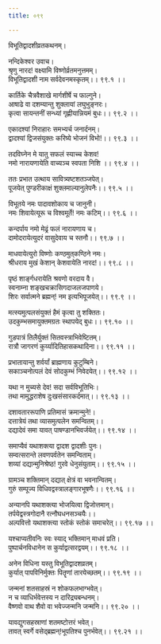 ```yaml
---
title: ०९९

---
```

विभूतिद्वादशीव्रतकथनम्।  
  
नन्दिकेश्वर उवाच।  
श्रृणु नारद! वक्ष्यामि विष्णोर्व्रतमनुत्तमम्।  
विभूतिद्वादशी नाम सर्वदेवनमस्कृतम्।। ९९.१ ।।  
  
कार्तिके चैत्रवैशाखे मार्गशीर्षे च फाल्गुने।  
आषाढे वा दशम्यान्तु शुक्लायां लघुभुङ्नरः।  
कृत्वा सायन्तनीं सन्ध्यां गृह्णीयान्नियमं बुधः।। ९९.२ ।।  
  
एकादश्यां निराहारः समभ्यर्च जनार्दनम्।  
द्वादश्यां द्विजसंयुक्तः करिष्ये भोजनं विभो!।। ९९.३ ।।  
  
तदविघ्नेन मे यातु सफलं स्याच्च केशव!  
नमो नारायणायेति वाच्यञ्च स्वपता निशि ।। ९९.४ ।।  
  
ततः प्रभात उत्थाय सावित्र्यष्टशतञ्जपेत्।  
पूजयेत् पुण्डरीकाक्षं शुक्लमाल्यानुलेपनैः।। ९९.५ ।।  
  
विभूतये नमः पादावशोकाय च जानुनी।  
नमः शिवायेत्यूरू च विश्वमूर्ते! नमः कटिम्।। ९९.६ ।।  
  
कन्दर्पाय नमो मेढ्रं फलं नारायणाय च।  
दामोदरायेत्युदरं वासुदेवाय च स्तनौ।। ९९.७ ।।  
  
माधवायेत्युरो विष्णोः कण्ठमुत्‌कण्ठिने नमः।  
श्रीधराय मुखं केशान् केशवायेति नारद!।। ९९.८ ।।  
  
पृष्ठं शार्ङ्गधरायेति श्रवणो वरदाय वै।  
स्वनाम्ना शङ्खचक्रासिगदाजलजपाणये।  
शिरः सर्वात्मने ब्रह्मन्! नम इत्यभिपूजयेत्।। ९९.९ ।।  
  
मत्स्यमुत्पलसंयुक्तं हैमं कृत्वा तु शक्तितः।  
उदकुम्भसमायुक्तमग्रतः स्थापयेद् बुधः।। ९९.१० ।।  
  
गुडपात्रं तिलैर्युक्तं सितवस्त्राभिवेष्टितम्।  
रात्रौ जागरणं कुर्य्यादितिहासकथादिना।। ९९.११ ।।  
  
प्रभातायान्तु शर्वर्यां ब्राह्मणाय कुटुम्बिने।  
सकाञ्चनोत्पलं देवं सोदकुम्भं निवेदयेत्।। ९९.१२ ।।  
  
यथा न मुच्यसे देव! सदा सर्वविभूतिभिः।  
तथा मामुद्धराशेष दुःखसंसारकर्दमात्।। ९९.१३ ।।  
  
दशावताररूपाणि प्रतिमासं क्रमान्मुने!।  
दत्तात्रेयं तथा व्यासमुत्पलेन समन्वितम्।।  
दद्यादेवं समा यावत्‌ पाषण्डानभिवर्जयेत्।। ९९.१४ ।।  
  
समाप्यैवं यथाशक्त्या द्वादश द्वादशीः पुनः।  
सम्वत्सरान्ते लवणपर्वतेन समन्विताम्।  
शय्यां दद्यान्मुनिश्रेष्ठ! गुरवे धेनुसंयुताम्।। ९९.१५ ।।  
  
ग्रामञ्च शक्तिमान्‌ दद्यात् क्षेत्रं वा भवनान्वितम्।  
गुरुं सम्पूज्य विधिवद्वस्त्रालङ्गारभूषणैः।। ९९.१६ ।।  
  
अन्यानपि यथाशक्त्या भोजयित्वा द्विजोत्तमान्।  
तर्पयेद्वस्त्रगोदानै रत्नौघधनसञ्चयैः।।  
अल्पवित्तो यथाशक्त्या स्तोकं स्तोकं समाचरेत्।। ९९.१७ ।।  
  
यश्चाप्यतीवनिः स्वः स्याद् भक्तिमान् माधवं प्रति।  
पुष्पार्चनविधानेन स कुर्याद्वत्सरद्वयम्।। ९९.१८ ।।  
  
अनेन विधिना यस्तु विभूतिद्वादशव्रतम्।  
कुर्यात् पापविनिर्मुक्तः पितॄणां तारयेच्छतम्।। ९९.१९ ।।  
  
जन्मनां शतसाहस्रं न शोकफलभाग्भवेत्।  
न च व्याधिर्भवेत्तस्य न दारिद्र्यबन्धनम्।  
वैष्णवो वाथ शैवो वा भवेज्जन्मनि जन्मनि।। ९९.२० ।।  
  
यावद्युगसहस्राणां शतमष्टोत्तरं भवेत्।  
तावत्‌ स्वर्गे वसेद्‌ब्रह्मन्!भूपतिश्च पुनर्भवेत्।। ९९.२१ ।।